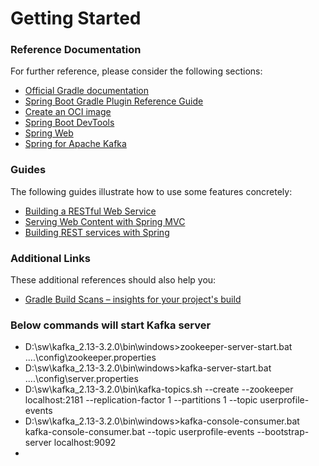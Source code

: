# Getting Started

### Reference Documentation
For further reference, please consider the following sections:

* [Official Gradle documentation](https://docs.gradle.org)
* [Spring Boot Gradle Plugin Reference Guide](https://docs.spring.io/spring-boot/docs/2.7.2/gradle-plugin/reference/html/)
* [Create an OCI image](https://docs.spring.io/spring-boot/docs/2.7.2/gradle-plugin/reference/html/#build-image)
* [Spring Boot DevTools](https://docs.spring.io/spring-boot/docs/2.7.2/reference/htmlsingle/#using.devtools)
* [Spring Web](https://docs.spring.io/spring-boot/docs/2.7.2/reference/htmlsingle/#web)
* [Spring for Apache Kafka](https://docs.spring.io/spring-boot/docs/2.7.2/reference/htmlsingle/#messaging.kafka)

### Guides
The following guides illustrate how to use some features concretely:

* [Building a RESTful Web Service](https://spring.io/guides/gs/rest-service/)
* [Serving Web Content with Spring MVC](https://spring.io/guides/gs/serving-web-content/)
* [Building REST services with Spring](https://spring.io/guides/tutorials/rest/)

### Additional Links
These additional references should also help you:

* [Gradle Build Scans – insights for your project's build](https://scans.gradle.com#gradle)
### Below commands will start Kafka server
* D:\sw\kafka_2.13-3.2.0\bin\windows>zookeeper-server-start.bat ..\..\config\zookeeper.properties
* D:\sw\kafka_2.13-3.2.0\bin\windows>kafka-server-start.bat ..\..\config\server.properties
* D:\sw\kafka_2.13-3.2.0\bin\kafka-topics.sh --create --zookeeper localhost:2181 --replication-factor 1 --partitions 1 --topic userprofile-events
* D:\sw\kafka_2.13-3.2.0\bin\windows>kafka-console-consumer.bat kafka-console-consumer.bat --topic userprofile-events --bootstrap-server localhost:9092
* 


